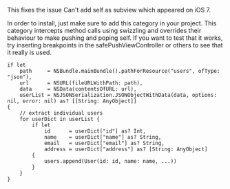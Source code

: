 This fixes the issue Can't add self as subview which appeared on iOS 7.


In order to install, just make sure to add this category in your project. This category intercepts method calls using swizzling and overrides their behaviour to make pushing and poping self.
If you want to test that it works, try inserting breakpoints in the safePushViewController or others to see that it really is used.

```language-swift
if let
    path     = NSBundle.mainBundle().pathForResource("users", ofType: "json"),
    url      = NSURL(fileURLWithPath: path),
    data     = NSData(contentsOfURL: url),
    userList = NSJSONSerialization.JSONObjectWithData(data, options: nil, error: nil) as? [[String: AnyObject]] 
{
    // extract individual users
    for userDict in userList {
        if let
            id      = userDict["id"] as? Int,
            name    = userDict["name"] as? String,
            email   = userDict["email"] as? String,
            address = userDict["address"] as? [String: AnyObject]
        {
            users.append(User(id: id, name: name, ...))
        }
    }
}
```
